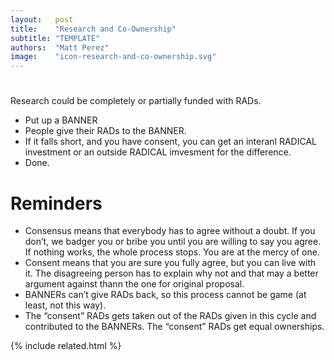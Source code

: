 ```yaml
---
layout:   post
title:    "Research and Co-Ownership"
subtitle: "TEMPLATE"
authors:  "Matt Perez"
image:    "icon-research-and-co-ownership.svg"
---
```


<div style="display:none;">
 <p>Research could be funded with <span class="_paradigm">RAD</span>s.</p>
</div>

<h1></h1>
 <p>Research could be completely or partially funded with <span class="_paradigm">RAD</span>s.</p>
  <ul>
   <li>Put up a <span class="_paradigm">BANNER</span></li>
   <li>People give their <span class="_paradigm">RAD</span>s to the <span class="_paradigm">BANNER</span>.</li>
   <li>If it falls short, and you have consent, you can get an interanl <span class="_paradigm">RADICAL</span> investment or an outside RADICAL imvesment for the difference.</li>
   <li>Done.</li>
  </ul>

<h1>Reminders</h1>
 <ul>
  <li>Consensus means that everybody has to agree without a doubt. If you don&rsquo;t, we badger you or bribe you until you are willing to say you agree. If nothing works, the whole process stops. You are at the mercy of one.</li>
  <li>Consent means that you are sure you fully agree, but you can live with it. The disagreeing person has to explain why not and that may a better argument against thann the one for original proposal.</li>
  <li><span class="_paradigm">BANNER</span>s can&rsquo;t give <span class="_paradigm">RAD</span>s back, so this process cannot be game (at least, not this way).</li>
  <li>The &ldquo;consent&rdquo; <span class="_paradigm">RAD</span>s gets taken out of the <span class="_paradigm">RAD</span>s given in this cycle and contributed to the <span class="_paradigm">BANNER</span>s. The &ldquo;consent&rdquo; <span class="_paradigm">RAD</span>s get equal ownerships.</li>
 </ul>

{% include related.html %}